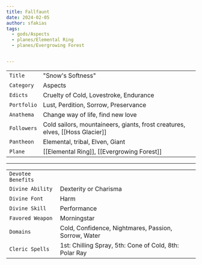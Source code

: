 ```yaml
---
title: Fallfaunt
date: 2024-02-05
author: sfakias
tags:
  - gods/Aspects
  - planes/Elemental Ring
  - planes/Evergrowing Forest


---
```

| | |
| --- | --- |
| `Title` | "Snow's Softness" |
| `Category` | Aspects |
| `Edicts` | Cruelty of Cold, Lovestroke, Endurance |
| `Portfolio` | Lust, Perdition, Sorrow, Preservance |
| `Anathema` | Change way of life, find new love |
| `Followers` | Cold sailors, mountaineers, giants, frost creatures, elves, [[Hoss Glacier]] |
| `Pantheon` | Elemental, tribal, Elven, Giant |
| `Plane` | [[Elemental Ring]], [[Evergrowing Forest]] |

---
| | |
| --- | --- |
| `Devotee Benefits` |
| `Divine Ability` | Dexterity or Charisma |
| `Divine Font` | Harm |
| `Divine Skill` | Performance |
| `Favored Weapon` | Morningstar |
| `Domains` | Cold, Confidence, Nightmares, Passion, Sorrow, Water |
| `Cleric Spells` | 1st: Chilling Spray, 5th: Cone of Cold, 8th: Polar Ray |
